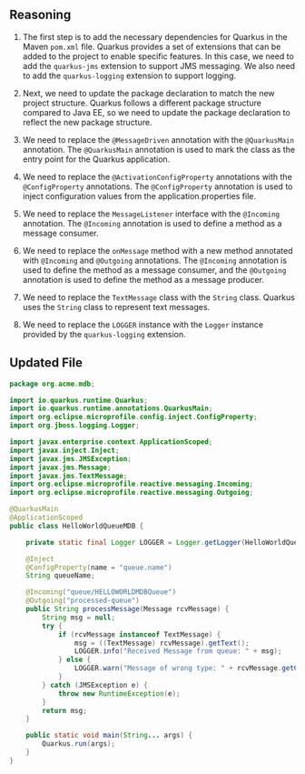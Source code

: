 ## Reasoning

1. The first step is to add the necessary dependencies for Quarkus in the Maven `pom.xml` file. Quarkus provides a set of extensions that can be added to the project to enable specific features. In this case, we need to add the `quarkus-jms` extension to support JMS messaging. We also need to add the `quarkus-logging` extension to support logging.

2. Next, we need to update the package declaration to match the new project structure. Quarkus follows a different package structure compared to Java EE, so we need to update the package declaration to reflect the new package structure.

3. We need to replace the `@MessageDriven` annotation with the `@QuarkusMain` annotation. The `@QuarkusMain` annotation is used to mark the class as the entry point for the Quarkus application.

4. We need to replace the `@ActivationConfigProperty` annotations with the `@ConfigProperty` annotations. The `@ConfigProperty` annotation is used to inject configuration values from the application.properties file.

5. We need to replace the `MessageListener` interface with the `@Incoming` annotation. The `@Incoming` annotation is used to define a method as a message consumer.

6. We need to replace the `onMessage` method with a new method annotated with `@Incoming` and `@Outgoing` annotations. The `@Incoming` annotation is used to define the method as a message consumer, and the `@Outgoing` annotation is used to define the method as a message producer.

7. We need to replace the `TextMessage` class with the `String` class. Quarkus uses the `String` class to represent text messages.

8. We need to replace the `LOGGER` instance with the `Logger` instance provided by the `quarkus-logging` extension.

## Updated File

```java
package org.acme.mdb;

import io.quarkus.runtime.Quarkus;
import io.quarkus.runtime.annotations.QuarkusMain;
import org.eclipse.microprofile.config.inject.ConfigProperty;
import org.jboss.logging.Logger;

import javax.enterprise.context.ApplicationScoped;
import javax.inject.Inject;
import javax.jms.JMSException;
import javax.jms.Message;
import javax.jms.TextMessage;
import org.eclipse.microprofile.reactive.messaging.Incoming;
import org.eclipse.microprofile.reactive.messaging.Outgoing;

@QuarkusMain
@ApplicationScoped
public class HelloWorldQueueMDB {

    private static final Logger LOGGER = Logger.getLogger(HelloWorldQueueMDB.class);

    @Inject
    @ConfigProperty(name = "queue.name")
    String queueName;

    @Incoming("queue/HELLOWORLDMDBQueue")
    @Outgoing("processed-queue")
    public String processMessage(Message rcvMessage) {
        String msg = null;
        try {
            if (rcvMessage instanceof TextMessage) {
                msg = ((TextMessage) rcvMessage).getText();
                LOGGER.info("Received Message from queue: " + msg);
            } else {
                LOGGER.warn("Message of wrong type: " + rcvMessage.getClass().getName());
            }
        } catch (JMSException e) {
            throw new RuntimeException(e);
        }
        return msg;
    }

    public static void main(String... args) {
        Quarkus.run(args);
    }
}
```
